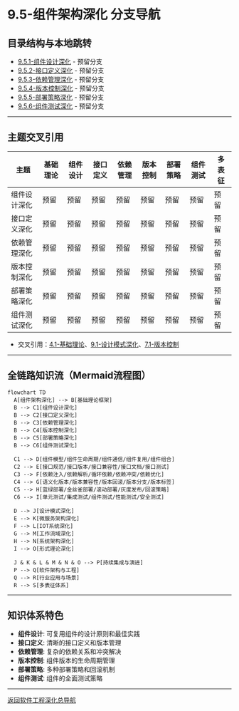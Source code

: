 # 9.5-组件架构深化 分支导航

## 目录结构与本地跳转

- [9.5.1-组件设计深化](9.5.1-组件设计深化.md) - 预留分支
- [9.5.2-接口定义深化](9.5.2-接口定义深化.md) - 预留分支
- [9.5.3-依赖管理深化](9.5.3-依赖管理深化.md) - 预留分支
- [9.5.4-版本控制深化](9.5.4-版本控制深化.md) - 预留分支
- [9.5.5-部署策略深化](9.5.5-部署策略深化.md) - 预留分支
- [9.5.6-组件测试深化](9.5.6-组件测试深化.md) - 预留分支

---

## 主题交叉引用

| 主题      | 基础理论 | 组件设计 | 接口定义 | 依赖管理 | 版本控制 | 部署策略 | 组件测试 | 多表征 |
|-----------|----------|----------|----------|----------|----------|----------|----------|--------|
| 组件设计深化| 预留     | 预留     | 预留     | 预留     | 预留     | 预留     | 预留     | 预留   |
| 接口定义深化| 预留     | 预留     | 预留     | 预留     | 预留     | 预留     | 预留     | 预留   |
| 依赖管理深化| 预留     | 预留     | 预留     | 预留     | 预留     | 预留     | 预留     | 预留   |
| 版本控制深化| 预留     | 预留     | 预留     | 预留     | 预留     | 预留     | 预留     | 预留   |
| 部署策略深化| 预留     | 预留     | 预留     | 预留     | 预留     | 预留     | 预留     | 预留   |
| 组件测试深化| 预留     | 预留     | 预留     | 预留     | 预留     | 预留     | 预留     | 预留   |

- 交叉引用：[4.1-基础理论](../4-软件架构与工程/4.1-基础理论/README.md)、[9.1-设计模式深化](../9.1-设计模式深化/README.md)、[7.1-版本控制](../7-持续集成与演进/7.1-版本控制/README.md)

---

## 全链路知识流（Mermaid流程图）

```mermaid
flowchart TD
  A[组件架构深化] --> B[基础理论框架]
  B --> C1[组件设计深化]
  B --> C2[接口定义深化]
  B --> C3[依赖管理深化]
  B --> C4[版本控制深化]
  B --> C5[部署策略深化]
  B --> C6[组件测试深化]
  
  C1 --> D[组件模型/组件生命周期/组件通信/组件复用/组件组合]
  C2 --> E[接口规范/接口版本/接口兼容性/接口文档/接口测试]
  C3 --> F[依赖注入/依赖解析/循环依赖/依赖冲突/依赖优化]
  C4 --> G[语义化版本/版本兼容性/版本回滚/版本分支/版本标签]
  C5 --> H[蓝绿部署/金丝雀部署/滚动部署/灰度发布/回滚策略]
  C6 --> I[单元测试/集成测试/组件测试/性能测试/安全测试]
  
  D --> J[设计模式深化]
  E --> K[微服务架构深化]
  F --> L[IOT系统深化]
  G --> M[工作流域深化]
  H --> N[系统架构深化]
  I --> O[形式理论深化]
  
  J & K & L & M & N & O --> P[持续集成与演进]
  P --> Q[软件架构与工程]
  Q --> R[行业应用与场景]
  R --> S[多表征体系]
```

---

## 知识体系特色

- **组件设计**: 可复用组件的设计原则和最佳实践
- **接口定义**: 清晰的接口定义和版本管理
- **依赖管理**: 复杂的依赖关系和冲突解决
- **版本控制**: 组件版本的生命周期管理
- **部署策略**: 多种部署策略和回滚机制
- **组件测试**: 组件的全面测试策略

---

[返回软件工程深化总导航](../README.md)
